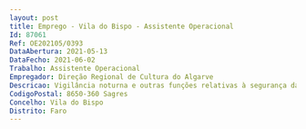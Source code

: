 ```yaml
--- 
layout: post
title: Emprego - Vila do Bispo - Assistente Operacional
Id: 87061
Ref: OE202105/0393
DataAbertura: 2021-05-13
DataFecho: 2021-06-02
Trabalho: Assistente Operacional
Empregador: Direção Regional de Cultura do Algarve
Descricao: Vigilância noturna e outras funções relativas à segurança das instalações e equipamentos 
CodigoPostal: 8650-360 Sagres
Concelho: Vila do Bispo
Distrito: Faro
--- 
```

